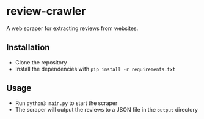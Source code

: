 # review-crawler
A web scraper for extracting reviews from websites.

## Installation

* Clone the repository
* Install the dependencies with `pip install -r requirements.txt`

## Usage

* Run `python3 main.py` to start the scraper
* The scraper will output the reviews to a JSON file in the `output` directory